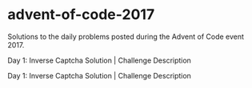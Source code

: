 # advent-of-code-2017
Solutions to the daily problems posted during the Advent of Code event 2017.

Day 1: Inverse Captcha
Solution | Challenge Description

Day 1: Inverse Captcha
Solution | Challenge Description
